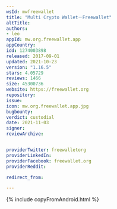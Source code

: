 ```yaml
---
wsId: mwfreewallet
title: "Multi Crypto Wallet－Freewallet"
altTitle: 
authors:
- leo
appId: mw.org.freewallet.app
appCountry: 
idd: 1274003898
released: 2017-09-01
updated: 2021-10-23
version: "1.16.5"
stars: 4.05729
reviews: 1466
size: 45300736
website: https://freewallet.org
repository: 
issue: 
icon: mw.org.freewallet.app.jpg
bugbounty: 
verdict: custodial
date: 2021-11-03
signer: 
reviewArchive:


providerTwitter: freewalletorg
providerLinkedIn: 
providerFacebook: freewallet.org
providerReddit: 

redirect_from:

---
```


{% include copyFromAndroid.html %}
